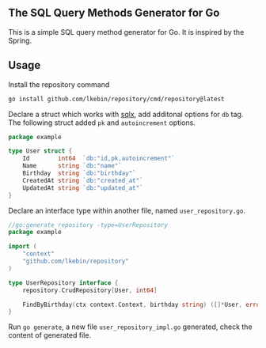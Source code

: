 The SQL Query Methods Generator for Go
-------------------------------------

This is a simple SQL query method generator for Go. It is inspired by the Spring.

## Usage

Install the repository command

```bash
go install github.com/lkebin/repository/cmd/repository@latest
```

Declare a struct which works with [sqlx](https://github.com/jmoiron/sqlx), add additonal options for `db` tag. The following struct added `pk` and `autoincrement` options.

```go
package example

type User struct {
	Id        int64  `db:"id,pk,autoincrement"`
	Name      string `db:"name"`
	Birthday  string `db:"birthday"`
	CreatedAt string `db:"created_at"`
	UpdatedAt string `db:"updated_at"`
}
```

Declare an interface type within another file, named `user_repository.go`.

```go
//go:generate repository -type=UserRepository
package example

import (
	"context"
    "github.com/lkebin/repository"
)

type UserRepository interface {
	repository.CrudRepository[User, int64]

    FindByBirthday(ctx context.Context, birthday string) ([]*User, error)
}
```

Run `go generate`, a new file `user_repository_impl.go` generated, check the content of generated file.
